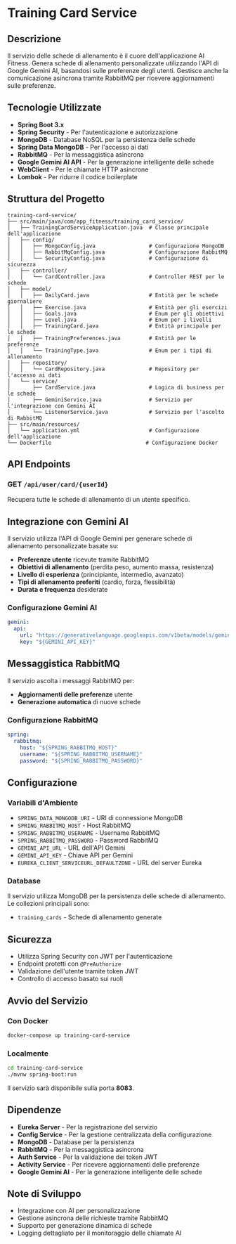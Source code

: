 # Training Card Service

## Descrizione
Il servizio delle schede di allenamento è il cuore dell'applicazione AI Fitness. Genera schede di allenamento personalizzate utilizzando l'API di Google Gemini AI, basandosi sulle preferenze degli utenti. Gestisce anche la comunicazione asincrona tramite RabbitMQ per ricevere aggiornamenti sulle preferenze.

## Tecnologie Utilizzate
- **Spring Boot 3.x**
- **Spring Security** - Per l'autenticazione e autorizzazione
- **MongoDB** - Database NoSQL per la persistenza delle schede
- **Spring Data MongoDB** - Per l'accesso ai dati
- **RabbitMQ** - Per la messaggistica asincrona
- **Google Gemini AI API** - Per la generazione intelligente delle schede
- **WebClient** - Per le chiamate HTTP asincrone
- **Lombok** - Per ridurre il codice boilerplate

## Struttura del Progetto

```
training-card-service/
├── src/main/java/com/app_fitness/training_card_service/
│   ├── TrainingCardServiceApplication.java  # Classe principale dell'applicazione
│   ├── config/
│   │   ├── MongoConfig.java                 # Configurazione MongoDB
│   │   ├── RabbitMqConfig.java              # Configurazione RabbitMQ
│   │   └── SecurityConfig.java              # Configurazione di sicurezza
│   ├── controller/
│   │   └── CardController.java              # Controller REST per le schede
│   ├── model/
│   │   ├── DailyCard.java                   # Entità per le schede giornaliere
│   │   ├── Exercise.java                    # Entità per gli esercizi
│   │   ├── Goals.java                       # Enum per gli obiettivi
│   │   ├── Level.java                       # Enum per i livelli
│   │   ├── TrainingCard.java                # Entità principale per le schede
│   │   ├── TrainingPreferences.java         # Entità per le preferenze
│   │   └── TrainingType.java                # Enum per i tipi di allenamento
│   ├── repository/
│   │   └── CardRepository.java              # Repository per l'accesso ai dati
│   └── service/
│       ├── CardService.java                 # Logica di business per le schede
│       ├── GeminiService.java               # Servizio per l'integrazione con Gemini AI
│       └── ListenerService.java             # Servizio per l'ascolto di RabbitMQ
├── src/main/resources/
│   └── application.yml                      # Configurazione dell'applicazione
└── Dockerfile                              # Configurazione Docker
```

## API Endpoints

### GET `/api/user/card/{userId}`
Recupera tutte le schede di allenamento di un utente specifico.


## Integrazione con Gemini AI

Il servizio utilizza l'API di Google Gemini per generare schede di allenamento personalizzate basate su:

- **Preferenze utente** ricevute tramite RabbitMQ
- **Obiettivi di allenamento** (perdita peso, aumento massa, resistenza)
- **Livello di esperienza** (principiante, intermedio, avanzato)
- **Tipi di allenamento preferiti** (cardio, forza, flessibilità)
- **Durata e frequenza** desiderate

### Configurazione Gemini AI
```yaml
gemini:
  api:
    url: "https://generativelanguage.googleapis.com/v1beta/models/gemini-1.5-flash-latest:generateContent?key="
    key: "${GEMINI_API_KEY}"
```

## Messaggistica RabbitMQ

Il servizio ascolta i messaggi RabbitMQ per:
- **Aggiornamenti delle preferenze** utente
- **Generazione automatica** di nuove schede

### Configurazione RabbitMQ
```yaml
spring:
  rabbitmq:
    host: "${SPRING_RABBITMQ_HOST}"
    username: "${SPRING_RABBITMQ_USERNAME}"
    password: "${SPRING_RABBITMQ_PASSWORD}"
```

## Configurazione

### Variabili d'Ambiente
- `SPRING_DATA_MONGODB_URI` - URI di connessione MongoDB
- `SPRING_RABBITMQ_HOST` - Host RabbitMQ
- `SPRING_RABBITMQ_USERNAME` - Username RabbitMQ
- `SPRING_RABBITMQ_PASSWORD` - Password RabbitMQ
- `GEMINI_API_URL` - URL dell'API Gemini
- `GEMINI_API_KEY` - Chiave API per Gemini
- `EUREKA_CLIENT_SERVICEURL_DEFAULTZONE` - URL del server Eureka

### Database
Il servizio utilizza MongoDB per la persistenza delle schede di allenamento. Le collezioni principali sono:
- `training_cards` - Schede di allenamento generate


## Sicurezza
- Utilizza Spring Security con JWT per l'autenticazione
- Endpoint protetti con `@PreAuthorize`
- Validazione dell'utente tramite token JWT
- Controllo di accesso basato sui ruoli

## Avvio del Servizio

### Con Docker
```bash
docker-compose up training-card-service
```

### Localmente
```bash
cd training-card-service
./mvnw spring-boot:run
```

Il servizio sarà disponibile sulla porta **8083**.

## Dipendenze
- **Eureka Server** - Per la registrazione del servizio
- **Config Service** - Per la gestione centralizzata della configurazione
- **MongoDB** - Database per la persistenza
- **RabbitMQ** - Per la messaggistica asincrona
- **Auth Service** - Per la validazione dei token JWT
- **Activity Service** - Per ricevere aggiornamenti delle preferenze
- **Google Gemini AI** - Per la generazione intelligente delle schede

## Note di Sviluppo
- Integrazione con AI per personalizzazione
- Gestione asincrona delle richieste tramite RabbitMQ
- Supporto per generazione dinamica di schede
- Logging dettagliato per il monitoraggio delle chiamate AI
